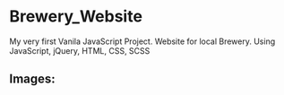 # Brewery_Website

My very first Vanila JavaScript Project. Website for local Brewery. Using JavaScript, jQuery, HTML, CSS, SCSS

## Images:
